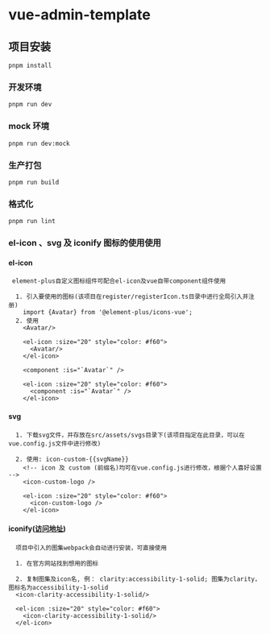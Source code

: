 # vue-admin-template

## 项目安装

```
pnpm install
```

### 开发环境

```
pnpm run dev
```

### mock 环境

```
pnpm run dev:mock
```

### 生产打包

```
pnpm run build
```

### 格式化

```
pnpm run lint
```

### el-icon 、svg 及 iconify 图标的使用使用

#### el-icon

```
 element-plus自定义图标组件可配合el-icon及vue自带component组件使用

  1. 引入要使用的图标(该项目在register/registerIcon.ts目录中进行全局引入并注册)
    import {Avatar} from '@element-plus/icons-vue';
  2. 使用
    <Avatar/>

    <el-icon :size="20" style="color: #f60">
      <Avatar/>
    </el-icon>

    <component :is="`Avatar`" />

    <el-icon :size="20" style="color: #f60">
      <component :is="`Avatar`" />
    </el-icon>
```

#### svg

```
  1. 下载svg文件，并存放在src/assets/svgs目录下(该项目指定在此目录，可以在vue.config.js文件中进行修改)

  2. 使用: icon-custom-{{svgName}}
    <!-- icon 及 custom (前缀名)均可在vue.config.js进行修改，根据个人喜好设置 -->
    <icon-custom-logo />

    <el-icon :size="20" style="color: #f60">
      <icon-custom-logo />
    </el-icon>
```

#### iconify([访问地址](https://icon-sets.iconify.design/))

```
  项目中引入的图集webpack会自动进行安装，可直接使用

  1. 在官方网站找到想用的图标

  2. 复制图集及icon名, 例： clarity:accessibility-1-solid; 图集为clarity，图标名为accessibility-1-solid
  <icon-clarity-accessibility-1-solid/>

  <el-icon :size="20" style="color: #f60">
    <icon-clarity-accessibility-1-solid/>
  </el-icon>
```
